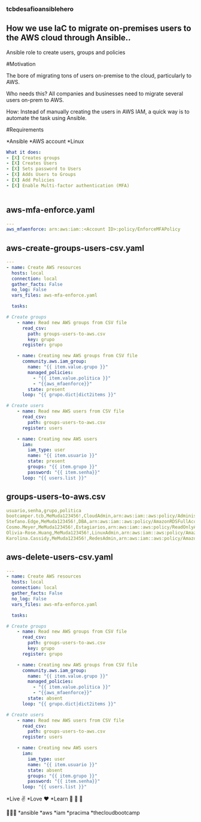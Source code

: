 ### tcbdesafioansiblehero

## How we use IaC to migrate on-premises users to the AWS cloud through Ansible..

Ansible role to create users, groups and policies

#Motivation

The bore of migrating tons of users on-premise to the cloud, particularly to AWS.

Who needs this? 
All companies and businesses need to migrate several users on-prem to AWS.

How: Instead of manually creating the users in AWS IAM, a quick way is to automate the task using Ansible.

#Requirements

*Ansible 
*AWS account 
*Linux

```yml
What it does:
- [X] Creates groups
- [X] Creates Users
- [X] Sets password to Users
- [X] Adds Users to Groups
- [X] Add Policies
- [X] Enable Multi-factor authentication (MFA)
  
```

## aws-mfa-enforce.yaml
```yml
---
aws_mfaenforce: arn:aws:iam::<Account ID>:policy/EnforceMFAPolicy

```
## aws-create-groups-users-csv.yaml

```yml
---
- name: Create AWS resources
  hosts: local
  connection: local
  gather_facts: False
  no_log: False
  vars_files: aws-mfa-enforce.yaml

  tasks:

# Create groups
    - name: Read new AWS groups from CSV file
      read_csv:
        path: groups-users-to-aws.csv
        key: grupo
      register: grupo

    - name: Creating new AWS groups from CSV file
      community.aws.iam_group:
        name: "{{ item.value.grupo }}"
        managed_policies:
          - "{{ item.value.politica }}"
          - "{{aws_mfaenforce}}"
        state: present
      loop: "{{ grupo.dict|dict2items }}"

# Create users
    - name: Read new AWS users from CSV file
      read_csv:
        path: groups-users-to-aws.csv
      register: users

    - name: Creating new AWS users
      iam:
        iam_type: user
        name: "{{ item.usuario }}"
        state: present
        groups: "{{ item.grupo }}"
        password: "{{ item.senha}}"
      loop: "{{ users.list }}"

```

## groups-users-to-aws.csv
```yml
usuario,senha,grupo,politica
bootcamper.tcb,MeMuda123456!,CloudAdmin,arn:aws:iam::aws:policy/AdministratorAccess
Stefano.Edge,MeMuda123456!,DBA,arn:aws:iam::aws:policy/AmazonRDSFullAccess
Cosmo.Meyer,MeMuda123456!,Estagiarios,arn:aws:iam::aws:policy/ReadOnlyAccess
Olivia-Rose.Huang,MeMuda123456!,LinuxAdmin,arn:aws:iam::aws:policy/AmazonEC2FullAccess
Karolina.Cassidy,MeMuda123456!,RedesAdmin,arn:aws:iam::aws:policy/AmazonVPCFullAccess

```
## aws-delete-users-csv.yaml
```yml
---
- name: Create AWS resources
  hosts: local
  connection: local
  gather_facts: False
  no_log: False
  vars_files: aws-mfa-enforce.yaml

  tasks:

# Create groups
    - name: Read new AWS groups from CSV file
      read_csv:
        path: groups-users-to-aws.csv
        key: grupo
      register: grupo

    - name: Creating new AWS groups from CSV file
      community.aws.iam_group:
        name: "{{ item.value.grupo }}"
        managed_policies:
          - "{{ item.value.politica }}"
          - "{{aws_mfaenforce}}"
        state: absent
      loop: "{{ grupo.dict|dict2items }}"

# Create users
    - name: Read new AWS users from CSV file
      read_csv:
        path: groups-users-to-aws.csv
      register: users

    - name: Creating new AWS users
      iam:
        iam_type: user
        name: "{{ item.usuario }}"
        state: absent
        groups: "{{ item.grupo }}"
        password: "{{ item.senha}}"
      loop: "{{ users.list }}"

```

*Live :v:
*Love :heart:
*Learn :see_no_evil: :hear_no_evil: :speak_no_evil:

:rocket::rocket::rocket:
*ansible
*aws
*iam
*pracima 
*thecloudbootcamp
